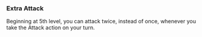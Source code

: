 ### Extra Attack

Beginning at 5th level, you can attack twice, instead of once, whenever you take the Attack action on your turn.